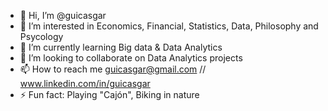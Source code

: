 - 👋 Hi, I’m @guicasgar
- 👀 I’m interested in Economics, Financial, Statistics, Data, Philosophy and Psycology
- 🌱 I’m currently learning Big data & Data Analytics
- 💞️ I’m looking to collaborate on Data Analytics projects
- 📫 How to reach me guicasgar@gmail.com // www.linkedin.com/in/guicasgar
- ⚡ Fun fact: Playing "Cajón", Biking in nature

<!---
guicasgar/guicasgar is a ✨ special ✨ repository because its `README.md` (this file) appears on your GitHub profile.
You can click the Preview link to take a look at your changes.
--->
